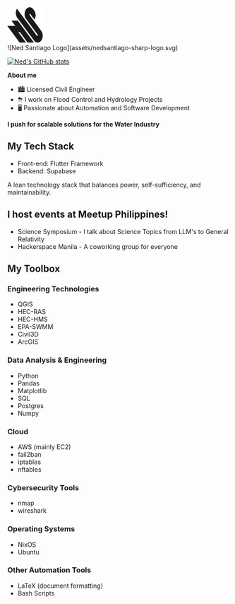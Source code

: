<div>
    <img src="assets/nedsantiago-sharp-logo.svg" title="logo" alt="logo" width="80" height="80"/>&nbsp;
</div>
![Ned Santiago Logo](assets/nedsantiago-sharp-logo.svg)

[![Ned's GitHub stats](https://github-readme-stats.vercel.app/api?username=nedsantiago)](https://github.com/anuraghazra/github-readme-stats)

**About me**

- 🏙️ Licensed Civil Engineer
- ⛈  I work on Flood Control and Hydrology Projects
- 🖥️ Passionate about Automation and Software Development

**I push for scalable solutions for the Water Industry**

## My Tech Stack

- Front-end: Flutter Framework
- Backend: Supabase

A lean technology stack that balances power, self-sufficiency, and
maintainability.

## I host events at Meetup Philippines!

- Science Symposium - I talk about Science Topics from LLM's to General Relativity
- Hackerspace Manila - A coworking group for everyone

## My Toolbox

### Engineering Technologies

- QGIS
- HEC-RAS
- HEC-HMS
- EPA-SWMM
- Civil3D
- ArcGIS

### Data Analysis & Engineering

- Python
- Pandas
- Matplotlib
- SQL
- Postgres
- Numpy

### Cloud

- AWS (mainly EC2)
- fail2ban
- iptables
- nftables

### Cybersecurity Tools

- nmap
- wireshark

### Operating Systems

- NixOS
- Ubuntu

### Other Automation Tools

- LaTeX (document formatting)
- Bash Scripts
